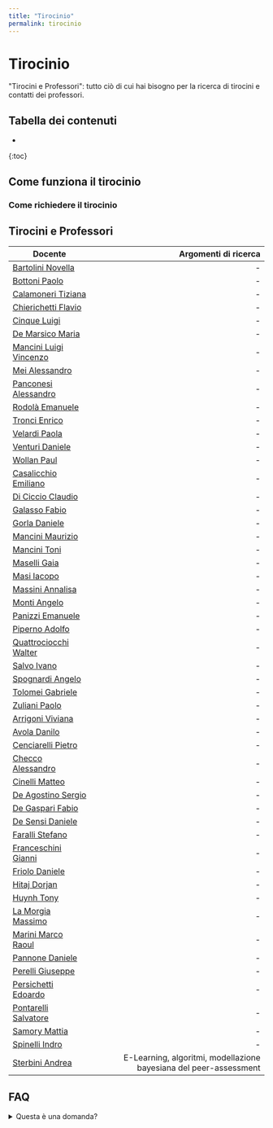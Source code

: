 ```yaml
---
title: "Tirocinio"
permalink: tirocinio
---
```


# Tirocinio 

"Tirocini e Professori": tutto ciò di cui hai bisogno per la ricerca di tirocini e contatti dei professori.

## Tabella dei contenuti
* 
{:toc}

## Come funziona il tirocinio 

### Come richiedere il tirocinio 

## Tirocini e Professori

<!-- Nome Cognome | [Link Pagina professore sapienza]() | Link pagina docente | Ambito di ricerca -->
<!-- Ovviamente l obiettivo è raggruppare più professori possibili tra triennale/magistrale e magari ingegneria informatica -->

| Docente | Argomenti di ricerca |
|-|-:|
| [Bartolini Novella](https://corsidilaurea.uniroma1.it/it/users/novellabartoliniuniroma1it) | - |
| [Bottoni Paolo](https://corsidilaurea.uniroma1.it/it/users/paologasparebottoniuniroma1it) | - |
| [Calamoneri Tiziana]() | - |
| [Chierichetti Flavio]() | - |
| [Cinque Luigi]() | - |
| [De Marsico Maria]() | - |
| [Mancini Luigi Vincenzo]() | - |
| [Mei Alessandro]() | - |
| [Panconesi Alessandro]() | - |
| [Rodolà Emanuele]() | - |
| [Tronci Enrico]() | - |
| [Velardi Paola]() | - |
| [Venturi Daniele]() | - |
| [Wollan Paul]() | - |
| [Casalicchio Emiliano]() | - |
| [Di Ciccio Claudio]() | - |
| [Galasso Fabio]() | - |
| [Gorla Daniele]() | - |
| [Mancini Maurizio]() | - |
| [Mancini Toni]() | - |
| [Maselli Gaia]() | - |
| [Masi Iacopo]() | - |
| [Massini Annalisa]() | - |
| [Monti Angelo](https://corsidilaurea.uniroma1.it/it/users/angelomontiuniroma1it) | - |
| [Panizzi Emanuele]() | - |
| [Piperno Adolfo]() | - |
| [Quattrociocchi Walter]() | - |
| [Salvo Ivano]() | - |
| [Spognardi Angelo]() | - |
| [Tolomei Gabriele]() | - |
| [Zuliani Paolo ]() | - |
| [Arrigoni Viviana]() | - |
| [Avola Danilo]() | - |
| [Cenciarelli Pietro]() | - |
| [Checco Alessandro]() | - |
| [Cinelli Matteo]() | - |
| [De Agostino Sergio]() | - |
| [De Gaspari Fabio]() | - |
| [De Sensi Daniele]() | - |
| [Faralli Stefano]() | - |
| [Franceschini Gianni]() | - |
| [Friolo Daniele]() | - |
| [Hitaj Dorjan]() | - |
| [Huynh Tony]() | - |
| [La Morgia Massimo]() | - |
| [Marini Marco Raoul]() | - |
| [Pannone Daniele]() | - |
| [Perelli Giuseppe]() | - |
| [Persichetti Edoardo]() | - |
| [Pontarelli Salvatore]() | - |
| [Samory Mattia]() | - |
| [Spinelli Indro]() | - |
| [Sterbini Andrea](https://corsidilaurea.uniroma1.it/it/users/andreasterbiniuniroma1it) | E-Learning, algoritmi, modellazione bayesiana del peer-assessment |

<!-- | [Monti Angelo](https://corsidilaurea.uniroma1.it/it/users/angelomontiuniroma1it) | - | -->
<!-- | [Sterbini Andrea](https://corsidilaurea.uniroma1.it/it/users/andreasterbiniuniroma1it) | E-Learning, algoritmi, modellazione bayesiana del peer-assessment | -->

## FAQ 

<details>
    <summary>Questa è una domanda?</summary>
    Si, lo è.
</details>
